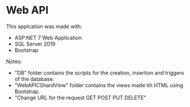 # Web API 

This applcation was made with:
- ASP.NET 7 Web Application
- SQL Server 2019
- Bootstrap

Notes:
- "DB" folder contains the scripts for the creation, insertion and triggers of the database.
- "WebAPICShardView" folder contains the views made tih HTML using Bootstrap.
- "Change URL for the request GET POST PUT DELETE"
